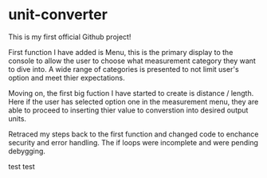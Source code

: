 # unit-converter
This is my first official Github project!

First function I have added is Menu, this is the primary display to the console to allow the user to choose what measurement category they want to dive into. A wide range of categories is presented to not limit user's option and meet thier expectations. 

Moving on, the first big fuction I have started to create is distance / length. Here if the user has selected option one in the measurement menu, they are able to proceed to inserting thier value to converstion into desired output units. 

Retraced my steps back to the first function and changed code to enchance security and error handling. The if loops were incomplete and were pending debygging. 

test test 